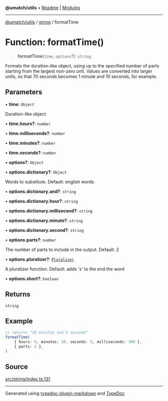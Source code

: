 **@umatch/utils** • [Readme](../../index.md) \| [Modules](../../modules.md)

***

[@umatch/utils](../../modules.md) / [string](../index.md) / formatTime

# Function: formatTime()

> **formatTime**(`time`, `options`?): `string`

Formats the duration-like object, using up to the specified number
of parts starting from the largest non-zero unit. Values are
converted into larger units, so that 70 seconds becomes 1 minute
and 10 seconds, for example.

## Parameters

• **time**: `Object`

Duration-like object

• **time\.hours?**: `number`

• **time\.milliseconds?**: `number`

• **time\.minutes?**: `number`

• **time\.seconds?**: `number`

• **options?**: `Object`

• **options\.dictionary?**: `Object`

Words to substitute. Default: english words

• **options\.dictionary\.and?**: `string`

• **options\.dictionary\.hour?**: `string`

• **options\.dictionary\.millisecond?**: `string`

• **options\.dictionary\.minute?**: `string`

• **options\.dictionary\.second?**: `string`

• **options\.parts?**: `number`

The number of parts to include in the output. Default: 2

• **options\.pluralizer?**: [`Pluralizer`](../type-aliases/Pluralizer.md)

A pluralizer function. Default: adds 's' to the end the word

• **options\.short?**: `boolean`

## Returns

`string`

## Example

```ts
// returns "10 minutes and 5 seconds"
formatTime(
    { hours: 0, minutes: 10, seconds: 5, milliseconds: 300 },
    { parts: 2 },
)
```

## Source

[src/string/index.ts:131](https://github.com/umatch-oficial/utils/blob/f37b7e4/src/string/index.ts#L131)

***

Generated using [typedoc-plugin-markdown](https://www.npmjs.com/package/typedoc-plugin-markdown) and [TypeDoc](https://typedoc.org/)
